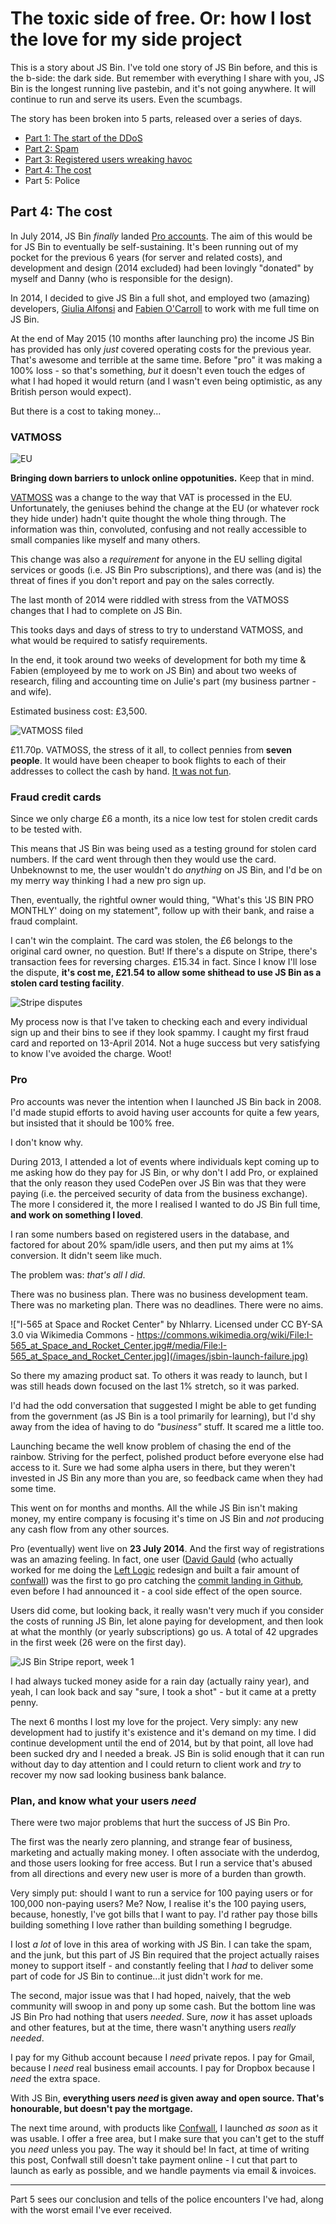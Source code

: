 # The toxic side of free. Or: how I lost the love for my side project

This is a story about JS Bin. I've told one story of JS Bin before, and this is the b-side: the dark side. But remember with everything I share with you, JS Bin is the longest running live pastebin, and it's not going anywhere. It will continue to run and serve its users. Even the scumbags.

The story has been broken into 5 parts, released over a series of days.

- [Part 1: The start of the DDoS](/jsbin-toxic-part-1)
- [Part 2: Spam](/jsbin-toxic-part-2)
- [Part 3: Registered users wreaking havoc](/jsbin-toxic-part-3)
- [Part 4: The cost](/jsbin-toxic-part-4)
- Part 5: Police

## Part 4: The cost

In July 2014, JS Bin *finally* landed [Pro accounts](https://jsbin.com/upgrade). The aim of this would be for JS Bin to eventually be self-sustaining. It's been running out of my pocket for the previous 6 years (for server and related costs), and development and design (2014 excluded) had been lovingly "donated" by myself and Danny (who is responsible for the design).

In 2014, I decided to give JS Bin a full shot, and employed two (amazing) developers, [Giulia Alfonsi](https://twitter.com/electric_g) and [Fabien O'Carroll](https://twitter.com/allouis_) to work with me full time on JS Bin.

At the end of May 2015 (10 months after launching pro) the income JS Bin has provided has only *just* covered operating costs for the previous year. That's awesome and terrible at the same time. Before "pro" it was making a 100% loss - so that's something, *but* it doesn't even touch the edges of what I had hoped it would return (and I wasn't even being optimistic, as any British person would expect).

But there is a cost to taking money...

### VATMOSS

![EU](/images/jsbin-eu.jpg)

**Bringing down barriers to unlock online oppotunities.** Keep that in mind.

<p hidden>The European Commission is the EU's executive body. It represents the interests of the European Union as a whole (not the interests of individual countries).</p>

[VATMOSS](https://remysharp.com/2014/12/16/vatmoss) was a change to the way that VAT is processed in the EU. Unfortunately, the geniuses behind the change at the EU (or whatever rock they hide under) hadn't quite thought the whole thing through. The information was thin, convoluted, confusing and not really accessible to small companies like myself and many others.

This change was also a *requirement* for anyone in the EU selling digital services or goods (i.e. JS Bin Pro subscriptions), and there was (and is) the threat of fines if you don't report and pay on the sales correctly.

The last month of 2014 were riddled with stress from the VATMOSS changes that I had to complete on JS Bin.

This tooks days and days of stress to try to understand VATMOSS, and what would be required to satisfy requirements.

In the end, it took around two weeks of development for both my time & Fabien (employeed by me to work on JS Bin) and about two weeks of research, filing and accounting time on Julie's part (my business partner - and wife).

Estimated business cost: £3,500.

![VATMOSS filed](/images/jsbin-vatmoss-filed.png)

£11.70p. VATMOSS, the stress of it all, to collect pennies from **seven people**. It would have been cheaper to book flights to each of their addresses to collect the cash by hand. [It was not fun](https://twitter.com/search?q=from%3Arem%20%23vatmoss&src=typd).

### Fraud credit cards

Since we only charge £6 a month, its a nice low test for stolen credit cards to be tested with.

This means that JS Bin was being used as a testing ground for stolen card numbers. If the card went through then they would use the card. Unbeknownst to me, the user wouldn't do *anything* on JS Bin, and I'd be on my merry way thinking I had a new pro sign up.

Then, eventually, the rightful owner would thing, "What's this 'JS BIN PRO MONTHLY' doing on my statement", follow up with their bank, and raise a fraud complaint.

I can't win the complaint. The card was stolen, the £6 belongs to the original card owner, no question. But! If there's a dispute on Stripe, there's transaction fees for reversing charges. £15.34 in fact. Since I know I'll lose the dispute, **it's cost me, £21.54 to allow some shithead to use JS Bin as a stolen card testing facility**.

![Stripe disputes](/images/jsbin-stripe-fraud.png)

My process now is that I've taken to checking each and every individual sign up and their bins to see if they look spammy. I caught my first fraud card and reported on 13-April 2014. Not a huge success but very satisfying to know I've avoided the charge. Woot!

### Pro

Pro accounts was never the intention when I launched JS Bin back in 2008. I'd made stupid efforts to avoid having user accounts for quite a few years, but insisted that it should be 100% free.

I don't know why.

During 2013, I attended a lot of events where individuals kept coming up to me asking how do they pay for JS Bin, or why don't I add Pro, or explained that the only reason they used CodePen over JS Bin was that they were paying (i.e. the perceived security of data from the business exchange). The more I considered it, the more I realised I wanted to do JS Bin full time, **and work on something I loved**.

I ran some numbers based on registered users in the database, and factored for about 20% spam/idle users, and then put my aims at 1% conversion. It didn't seem like much.

The problem was: *that's all I did*.

There was no business plan. There was no business development team. There was no marketing plan. There was no deadlines. There were no aims.

!["I-565 at Space and Rocket Center" by Nhlarry. Licensed under CC BY-SA 3.0 via Wikimedia Commons - https://commons.wikimedia.org/wiki/File:I-565_at_Space_and_Rocket_Center.jpg#/media/File:I-565_at_Space_and_Rocket_Center.jpg](/images/jsbin-launch-failure.jpg)

So there my amazing product sat. To others it was ready to launch, but I was still heads down focused on the last 1% stretch, so it was parked.

I'd had the odd conversation that suggested I might be able to get funding from the government (as JS Bin is a tool primarily for learning), but I'd shy away from the idea of having to do *"business"* stuff. It scared me a little too.

Launching became the well know problem of chasing the end of the rainbow. Striving for the perfect, polished product before everyone else had access to it. Sure we had some alpha users in there, but they weren't invested in JS Bin any more than you are, so feedback came when they had some time.

This went on for months and months. All the while JS Bin isn't making money, my entire company is focusing it's time on JS Bin and *not* producing any cash flow from any other sources.

Pro (eventually) went live on **23 July 2014**. And the first way of registrations was an amazing feeling. In fact, one user ([David Gauld](https://twitter.com/dcgauld) (who actually worked for me doing the [Left Logic](http://leftlogic.com) redesign and built a fair amount of [confwall](https://confwall.com)) was the first to go pro catching the [commit landing in Github](https://github.com/jsbin/jsbin/commit/814251af40334990cf2490dc45d88ba246542f2f#diff-0aab8fc4f1799dc88c8d29729b719d87L118), even before I had announced it - a cool side effect of the open source.

Users did come, but looking back, it really wasn't very much if you consider the costs of running JS Bin, let alone paying for development, and then look at what the monthly (or yearly subscriptions) go us. A total of 42 upgrades in the first week (26 were on the first day).

![JS Bin Stripe report, week 1](/images/jsbin-pro-week1.png)

I had always tucked money aside for a rain day (actually rainy year), and yeah, I can look back and say "sure, I took a shot" - but it came at a pretty penny.

The next 6 months I lost my love for the project. Very simply: any new development had to justify it's existence and it's demand on my time. I did continue development until the end of 2014, but by that point, all love had been sucked dry and I needed a break. JS Bin is solid enough that it can run without day to day attention and I could return to client work and *try* to recover my now sad looking business bank balance.

### Plan, and know what your users *need*

There were two major problems that hurt the success of JS Bin Pro.

The first was the nearly zero planning, and strange fear of business, marketing and actually making money. I often associate with the underdog, and those users looking for free access. But I run a service that's abused from all directions and every new user is more of a burden than growth.

Very simply put: should I want to run a service for 100 paying users or for 100,000 non-paying users? Me? Now, I realise it's the 100 paying users, because, honestly, I've got bills that I want to pay. I'd rather pay those bills building something I love rather than building something I begrudge.

I lost *a lot* of love in this area of working with JS Bin. I can take the spam, and the junk, but this part of JS Bin required that the project actually raises money to support itself - and constantly feeling that I *had* to deliver some part of code for JS Bin to continue...it just didn't work for me.

The second, major issue was that I had hoped, naively, that the web community will swoop in and pony up some cash. But the bottom line was JS Bin Pro had nothing that users *needed*. Sure, *now* it has asset uploads and other features, but at the time, there wasn't anything users *really needed*.

I pay for my Github account because I *need* private repos. I pay for Gmail, because I *need* real business email accounts. I pay for Dropbox because I *need* the extra space.

With JS Bin, **everything users *need* is given away and open source. That's honourable, but doesn't pay the mortgage.**

The next time around, with products like [Confwall](https://confwall.com), I launched *as soon* as it was usable. I offer a free area, but I make sure that you can't get to the stuff you *need* unless you pay. The way it should be! In fact, at time of writing this post, Confwall still doesn't take payment online - I cut that part to launch as early as possible, and we handle payments via email & invoices.

---

Part 5 sees our conclusion and tells of the police encounters I've had, along with the worst email I've ever received.